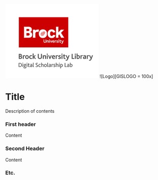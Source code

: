 ![DSL Logo][dsllogo] ![Logo][GISLOGO = 100x]


# Title
Description of contents

### First header
Content

### Second Header

Content

### Etc.
 
 
 









<!--- Please use reference style images so that it is easier to update pictures later --->

[dsllogo]: dsl_logo.png
[GISLOGO]: logo.png
